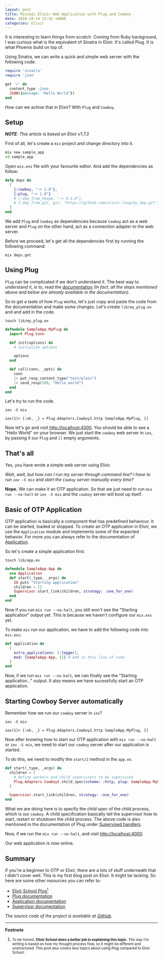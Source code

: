 ```yaml
---
layout: post
title: Minimal Elixir Web Application with Plug and Cowboy
date: 2018-10-14 15:32 +0800
categories: Elixir
---
```


It is interesting to learn things from scratch. Coming from Ruby
background, I was curious what is the equivalent of Sinatra in
Elixir. It's called Plug. It is what Phoenix build on top of.

Using Sinatra, we can write a quick and simple web server with the following
code:

```ruby
require 'sinatra'
require 'json'

get '/' do
  content_type :json
  JSON({message: "Hello World"})
end
```

How can we achive that in Elixir? With `Plug` and `Cowboy`.

## Setup

_**NOTE**: This article is based on Elixir v1.7.3_

First of all, let's create a `mix` project and change directory into it.

```bash
mix new sample_app
cd sample_app
```

Open `mix.exs` file with your favourite editor. And add the dependencies as
follow:

```elixir
defp deps do
  [
    {:cowboy, "~> 2.0"},
    {:plug, "~> 1.0"}
    # {:dep_from_hexpm, "~> 0.3.0"},
    # {:dep_from_git, git: "https://github.com/elixir-lang/my_dep.git", tag: "0.1.0"},
  ]
end
```

We add `Plug` and `Cowboy` as dependencies because `Cowboy` act as  a web server and
`Plug` on the other hand, act as a connection adapter to the web server.

Before we proceed, let's get all the dependencies first by running the
following command:
```
mix deps.get
```

## Using Plug
`Plug` can be complicated if we don't understand it. The
best way to understand it, is to, read the [documentation][3] _(In fact, all the
steps mentioned above and below are already available in the documentation)_.

So to get a taste of how `Plug` works, let's just copy and paste the code from
the documentation and make some changes. Let's create `lib/my_plug.ex` and
and add in the code.
```
touch lib/my_plug.ex
```

```elixir
defmodule SampleApp.MyPlug do
  import Plug.Conn

  def init(options) do
    # initialize options

    options
  end

  def call(conn, _opts) do
    conn
    |> put_resp_content_type("text/plain")
    |> send_resp(200, "Hello world")
  end
end
```

Let's try to run the code.
```
iex -S mix

iex(1)> {:ok, _} = Plug.Adapters.Cowboy2.http SampleApp.MyPlug, []
```

Now let's go and visit <a href="http://localhost:4000" target="_blank">http://localhost:4000</a>.
You should be able to see a "Hello World" on your browser.
We just start the `cowboy` web server in `iex`, by passing it our `Plug` and `[]`
empty arguments.

## That's all
Yes, you have wrote a simple web server using Elixir.

_Wait, wait, but how can I run my server through command line? I have to run
`iex -S mix` and start the `Cowboy` server manually every time?_

**Nope.** We can make it an OTP application. So that we just need to run `mix
run --no-halt` or `iex -S mix` and the `cowboy` server will boot up itself.

## Basic of OTP Application

OTP application is basically a component that has predefined behaviour. It can
be started, loaded or stopped. To create an OTP application in Elixir, we
use the `Application` module and implements some of the expected behavior. For
more you can always refer to the documentation of [Application][5].

So let's create a simple application first.
```
touch lib/app.ex
```
```elixir
defmodule SampleApp.App do
  use Application
  def start(_type, _args) do
    IO.puts "Starting application"
    children = []
    Supervisor.start_link(children, strategy: :one_for_one)
  end
end
```

Now if you run `mix run --no-halt`, you still won't see the "Starting
application" output yet. This is because we haven't configure our `mix.exs`
yet.

To make `mix` run our application, we have to add the following code into
`mix.exs`:
```elixir
def application do
  [
    extra_applications: [:logger],
    mod: {SampleApp.App, []} # Add in this line of code
  ]
end
```

Now, if we run `mix run --no-halt`, we can finally see the "Starting
application..." output. It also means we have sucessfully start an OTP
application.

## Starting Cowboy Server automatically

Remember how we run our `cowboy` server in `iex`?
```
iex -S mix

iex(1)> {:ok, _} = Plug.Adapters.Cowboy2.http SampleApp.MyPlug, []
```

Now after knowing how to start our OTP application with `mix run --no-halt` or
`iex -S mix`, we need to start our `cowboy` server after our application is
started.

To do this, we need to modify the `start/2` method in the `app.ex`.
```elixir
def start(_type, _args) do
  children = [
    # Define workers and child supervisors to be supervised
    Plug.Adapters.Cowboy2.child_spec(scheme: :http, plug: SampleApp.MyPlug, options: [port: 4000])
  ]

  Supervisor.start_link(children, strategy: :one_for_one)
end
```

What we are doing here is to specify the child spec of the child process, which
is our `cowboy`. A child specification basically tell the supervisor how to
start, restart or shutdown the child process. The above code is also mentioned
in the documentation of Plug under [Supervised handlers][6].

Now, if we run the `mix run --no-halt`, and visit <a
href="http://localhost:4000" target="_blank">http://localhost:4000</a>.

Our web application is now online.

## Summary

If you're a beginner to OTP or Elixir, there are a lots of stuff underneath
that I didn't cover well. This is my first blog post on Elixir. It might be lacking.
So here are some other resources you can refer to:

- [Elixir School Plug][7]<a href="#one"><sup>1</sup></a>
- [Plug documentation][9]
- [Application documentation][5]
- [Supervisor documentation][8]

_The source code of the project is available at [GitHub][10]._

---
**Footnote**

1. <small id="one">To be honest, **Elixir School does a better job in explaining this topic**.
The way I'm writing is based on how my thought process flow, so it might be
different and unstructured. This post also covers less topics about using
Plug compared to Elixir School.
</small>

[1]: https://github.com/ninenines/cowboy
[2]: https://github.com/elixir-plug/plug
[3]: https://github.com/elixir-plug/plug#hello-world
[5]: https://hexdocs.pm/elixir/Application.html
[6]: https://hexdocs.pm/plug/readme.html#supervised-handlers
[7]: https://elixirschool.com/en/lessons/specifics/plug/
[8]: https://hexdocs.pm/elixir/Supervisor.html
[9]: https://hexdocs.pm/plug/readme.html
[10]: https://github.com/kw7oe/plug_sample_app

